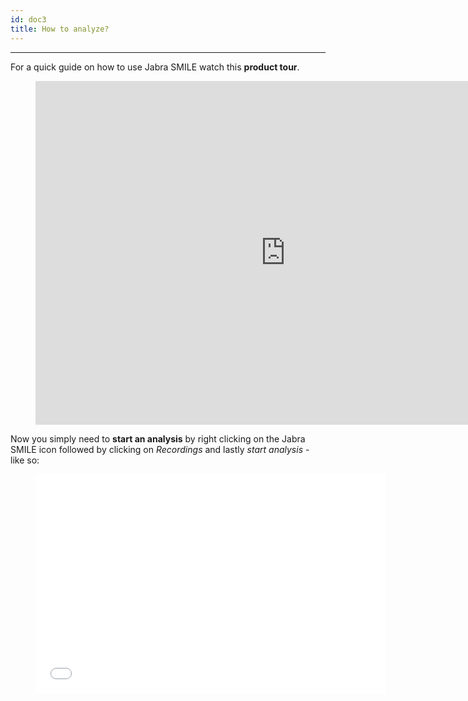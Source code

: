 ```yaml
---
id: doc3
title: How to analyze?
---
```

---

For a quick guide on how to use Jabra SMILE watch this **product tour**.



<p align="center">
<figure class="Product-tour-of-Jabra-engage.ai">
  <iframe src="https://smile-dev.jabra.com/onboarding/" width="800" height="550" frameborder="0" allowfullscreen=""></iframe>
</figure>
</p> 

Now you simply need to **start an analysis** by right clicking on the Jabra SMILE icon followed by clicking on _Recordings_ and lastly _start analysis_ - like so:

<p align="center">
<figure class="Product-tour-of-Jabra-engage.ai">
  <iframe src="/img/start_analysis.mp4" width="560" height="350" frameborder="0" allowfullscreen=""></iframe>
</figure>
</p> 




<!--
## Product tour - German 



<figure class="Product-tour-of-Jabra-engage.ai">
  <iframe src="https://smile-dev.jabra.com/onboarding/" width="800" height="550" frameborder="0" allowfullscreen=""></iframe>
</figure>
-->